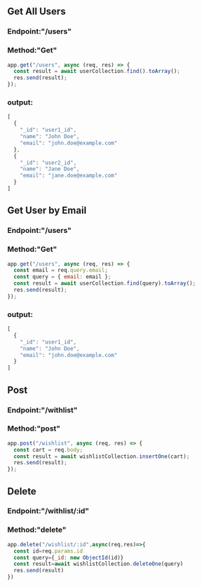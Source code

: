 ## Get All Users
### Endpoint:"/users"
### Method:"Get"


```js
app.get("/users", async (req, res) => {
  const result = await userCollection.find().toArray();
  res.send(result);
});


```
### output:

```js
[
  {
    "_id": "user1_id",
    "name": "John Doe",
    "email": "john.doe@example.com"
  },
  {
    "_id": "user2_id",
    "name": "Jane Doe",
    "email": "jane.doe@example.com"
  }
]

```


## Get User by Email
### Endpoint:"/users"
### Method:"Get"


```js
app.get("/users", async (req, res) => {
  const email = req.query.email;
  const query = { email: email };
  const result = await userCollection.find(query).toArray();
  res.send(result);
});


```
### output:

```js
[
  {
    "_id": "user1_id",
    "name": "John Doe",
    "email": "john.doe@example.com"
  }
]


```


## Post 
### Endpoint:"/withlist"
### Method:"post"


```js
app.post("/wishlist", async (req, res) => {
  const cart = req.body;
  const result = await wishlistCollection.insertOne(cart);
  res.send(result);
});

```


## Delete
### Endpoint:"/withlist/:id"
### Method:"delete"


```js
app.delete("/wishlist/:id",async(req,res)=>{
  const id=req.params.id
  const query={_id: new ObjectId(id)}
  const result=await wishlistCollection.deleteOne(query)
  res.send(result)
})

```



